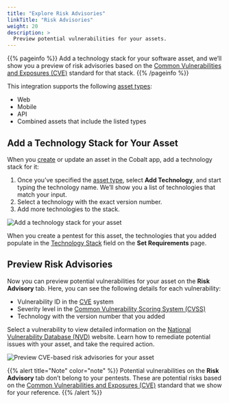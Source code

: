 ```yaml
---
title: "Explore Risk Advisories"
linkTitle: "Risk Advisories"
weight: 20
description: >
  Preview potential vulnerabilities for your assets.
---
```


{{% pageinfo %}}
Add a technology stack for your software asset, and we’ll show you a preview of risk advisories based on the [Common Vulnerabilities and Exposures (CVE)](https://www.cve.org/) standard for that stack.
{{% /pageinfo %}}

This integration supports the following [asset types](/platform-deep-dive/assets/#asset-types):

- Web
- Mobile
- API
- Combined assets that include the listed types

## Add a Technology Stack for Your Asset

When you [create](/platform-deep-dive/assets/#create-an-asset) or update an asset in the Cobalt app, add a technology stack for it:

1. Once you’ve specified the [asset type](/platform-deep-dive/assets/#asset-types), select **Add Technology**, and start typing the technology name. We’ll show you a list of technologies that match your input.
1. Select a technology with the exact version number.
1. Add more technologies to the stack.

![Add a technology stack for your asset](/deepdive/AddTechnology.png "Add a technology stack for your asset")

When you create a pentest for this asset, the technologies that you added populate in the [Technology Stack](/getting-started/pentest-objectives/stack/) field on the **Set Requirements** page.

## Preview Risk Advisories

Now you can preview potential vulnerabilities for your asset on the **Risk Advisory** tab. Here, you can see the following details for each vulnerability:

- Vulnerability ID in the [CVE](https://www.cve.org/) system
- Severity level in the [Common Vulnerability Scoring System (CVSS)](https://nvd.nist.gov/vuln-metrics/cvss)
- Technology with the version number that you added

Select a vulnerability to view detailed information on the [National Vulnerability Database (NVD)](https://nvd.nist.gov/) website. Learn how to remediate potential issues with your asset, and take the required action.

![Preview CVE-based risk advisories for your asset](/deepdive/PreviewRiskAdvisories.png "Preview CVE-based risk advisories for your asset")

{{% alert title="Note" color="note" %}}
Potential vulnerabilities on the **Risk Advisory** tab don’t belong to your pentests. These are potential risks based on the <a href="https://www.cve.org/" target="_blank">Common Vulnerabilities and Exposures (CVE)</a> standard that we show for your reference.
{{% /alert %}}
